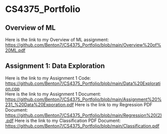 # CS4375_Portfolio

## Overview of ML
Here is the link to my Overview of ML assignment:  
https://github.com/Benton7/CS4375_Portfolio/blob/main/Overview%20of%20ML.pdf

## Assignment 1: Data Exploration
Here is the link to my Assignment 1 Code:  
https://github.com/Benton7/CS4375_Portfolio/blob/main/Data%20Exploration.cpp  
Here is the link to my Assignment 1 Document: 
https://github.com/Benton7/CS4375_Portfolio/blob/main/Assignment%20%231_%20Data%20Exporation.pdf 
Here is the link to my Regression PDF Document: 
https://github.com/Benton7/CS4375_Portfolio/blob/main/Regression%20(2).pdf 
Here is the link to my Classification PDF Document: 
https://github.com/Benton7/CS4375_Portfolio/blob/main/Classification.pdf
